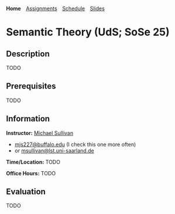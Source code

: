 **Home**&emsp;[Assignments](https://mjs227.github.io/courses/semantic-theory-25/assignments/)&emsp;[Schedule](https://mjs227.github.io/courses/semantic-theory-25/schedule/)&emsp;[Slides](https://mjs227.github.io/courses/semantic-theory-25/lecture-slides/)
# Semantic Theory (UdS; SoSe 25)

## Description

TODO

## Prerequisites

TODO

## Information

**Instructor:** [Michael Sullivan](https://www.acsu.buffalo.edu/~mjs227/)
- mjs227@buffalo.edu (I check this one more often)
- or msullivan@lst.uni-saarland.de

**Time/Location:** TODO

**Office Hours:** TODO

## Evaluation

TODO
